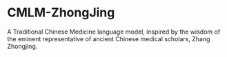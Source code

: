 # CMLM-ZhongJing
A Traditional Chinese Medicine language model, inspired by the wisdom of  the eminent representative of ancient Chinese medical scholars, Zhang Zhongjing.
